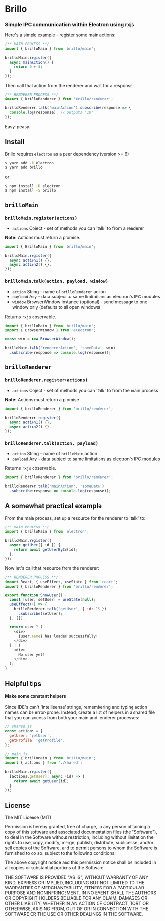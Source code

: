 # Brillo
### Simple IPC communication within Electron using rxjs

Here's a simple example - register some main actions:

```javascript
/** MAIN PROCESS **/
import { brilloMain } from 'brillo/main';

brilloMain.register({
  async mainAction() {
    return 5 + 5;
  }
});
```

Then call that action from the renderer and wait for a response:

```javascript
/** RENDERER PROCESS **/
import { brilloRenderer } from 'brillo/renderer';

brilloRenderer.talk('mainAction').subscribe(response => {
  console.log(response); // outputs '10'
});
```

Easy-peasy.

## Install

Brillo requires `electron` as a peer dependency (version >= 6)

```bash
$ yarn add -D electron
$ yarn add brillo
```

or

```bash
$ npm install -D electron
$ npm install -S brillo
```

## `brilloMain`

### `brilloMain.register(actions)`

  - `actions` Object - set of methods you can 'talk' to from a renderer
  
**Note:** Actions must return a promise.

```javascript
import { BrilloMain } from 'brillo/main';

brilloMain.register({
  async action1() {},
  async action2() {},
});
```

### `brilloMain.talk(action, payload, window)`

- `action` String - name of `brilloRenderer` action
- `payload` Any - data subject to same limitations as electron's IPC modules
- `window` BrowserWindow instance (optional) - send message to one window only (defaults to all open windows)

Returns `rxjs` observable.

```javascript
import { brilloMain } from 'brillo/main';
import { BrowserWindow } from 'electron';

const win = new BrowserWindow();

brilloMain.talk('rendererAction', 'someData', win)
  .subscribe(response => console.log(response));
```

## `brilloRenderer`

### `brilloRenderer.register(actions)`

- `actions` Object - set of methods you can 'talk' to from the main process

**Note:** Actions must return a promise

```javascript
import { brilloRenderer } from 'brillo/renderer';

brilloRenderer.register({
  async action1() {},
  async action2() {},
});
```

### `brilloRenderer.talk(action, payload)`

- `action` String - name of `brilloMain` action
- `payload` Any - data subject to same limitations as electron's IPC modules

Returns `rxjs` observable.

```javascript
import { brilloRenderer } from 'brillo/renderer';

brilloRenderer.talk('mainAction', 'someData')
  .subscribe(response => console.log(response));
```

## A somewhat practical example

From the main process, set up a resource for the renderer to 'talk' to:

```javascript
/** MAIN PROCESS **/
import { brilloMain } from 'electron';

brilloMain.register({
  async getUser({ id }) {
    return await getUserById(id);
  },
});
```

Now let's call that resource from the renderer:

```javascript
/** RENDERER PROCESS **/
import React, { useEffect, useState } from 'react';
import { brilloRenderer } from 'brillo/renderer';

export function ShowUser() {
  const [user, setUser] = useState(null);
  useEffect(() => {
    brilloRenderer.talk('getUser', { id: 15 })
      .subscribe(setUser);
  }, []);

  return user ? (
    <div>
      {user.name} has loaded successfully!
    </div>
  ) : (
    <div>
      No user yet!
    </div>
  ); 
}
```

## Helpful tips

#### Make some constant helpers

Since IDE's can't 'intellisense' strings, remembering and typing action names can be error-prone. Instead, create a
list of helpers in a shared file that you can access from both your main and renderer processes: 

```javascript
// shared.js
const actions = {
  getUser: 'getUser',
  getProfile: 'getProfile',
};
```

```javascript
// main.js
import { brilloMain } from 'brillo/main';
import { actions } from './shared';

brilloMain.register({
  [actions.getUser]: async (id) => {
    return await getUser(id);
  }
});
```

## License

The MIT License (MIT)

Permission is hereby granted, free of charge, to any person obtaining a copy of this software and associated
documentation files (the "Software"), to deal in the Software without restriction, including without limitation the
rights to use, copy, modify, merge, publish, distribute, sublicense, and/or sell copies of the Software, and to permit
persons to whom the Software is furnished to do so, subject to the following conditions:

The above copyright notice and this permission notice shall be included in all copies or substantial portions of the
Software.

THE SOFTWARE IS PROVIDED "AS IS", WITHOUT WARRANTY OF ANY KIND, EXPRESS OR IMPLIED, INCLUDING BUT NOT LIMITED TO THE
WARRANTIES OF MERCHANTABILITY, FITNESS FOR A PARTICULAR PURPOSE AND NONINFRINGEMENT. IN NO EVENT SHALL THE AUTHORS OR
COPYRIGHT HOLDERS BE LIABLE FOR ANY CLAIM, DAMAGES OR OTHER LIABILITY, WHETHER IN AN ACTION OF CONTRACT, TORT OR
OTHERWISE, ARISING FROM, OUT OF OR IN CONNECTION WITH THE SOFTWARE OR THE USE OR OTHER DEALINGS IN THE SOFTWARE.